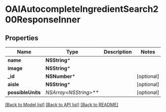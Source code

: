 # OAIAutocompleteIngredientSearch200ResponseInner

## Properties
Name | Type | Description | Notes
------------ | ------------- | ------------- | -------------
**name** | **NSString*** |  | 
**image** | **NSString*** |  | 
**_id** | **NSNumber*** |  | [optional] 
**aisle** | **NSString*** |  | [optional] 
**possibleUnits** | **NSArray&lt;NSString*&gt;*** |  | [optional] 

[[Back to Model list]](../README.md#documentation-for-models) [[Back to API list]](../README.md#documentation-for-api-endpoints) [[Back to README]](../README.md)


